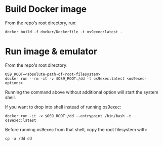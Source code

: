# Build Docker image

From the repo's root directory, run:

```
docker build -f docker/Dockerfile -t os9exec:latest .
```

# Run image & emulator

From the repo's root directory:

```
OS9_ROOT=<absolute-path-of-root-filesystem>
docker run --rm -it -v $OS9_ROOT:/dd -t os9exec:latest <os9exec-options>
```
Running the command above without additional option will start the system shell.

If you want to drop into shell instead of running os9exec:

```
docker run -it -v $OS9_ROOT:/dd --entrypoint /bin/bash -t os9exec:latest
```
Before running os9exec from that shell, copy the root filesystem with:
```
cp -a /dd dd
```
